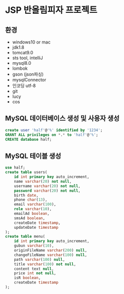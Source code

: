 # JSP 반올림피자 프로젝트

## 환경

- windows10 or mac
- jdk1.8 
- tomcat9.0
- sts tool, intelliJ
- mysql8.0
- lombok
- gson (json파싱)
- mysqlConnector
- 인코딩 utf-8
- git
- lucy
- cos


## MySQL 데이터베이스 생성 및 사용자 생성

```sql
create user 'half'@'%' identified by '1234';
GRANT ALL privileges on *.* to 'half'@'%';
CREATE database half;
```

## MySQL 테이블 생성

```sql
use half;
create table users(
    id int primary key auto_increment,
    name varchar(20) not null,
    username varchar(20) not null,
    password varchar(20) not null,
    birth date,
    phone char(13),
    email varchar(100),
    role varchar(10),
    emailAd boolean,
    smsAd boolean,
    createDate timestamp,
    updateDate timestamp
);
create table menu(
    id int primary key auto_increment,
    gubun varchar(10),
    originFileName varchar(200) null,
    changeFileName varchar(100) null,
    path varchar(100) null,
    title varchar(100) not null,
    content text null,
    price int not null,
    isR boolean,
    createDate timestamp
);
```
